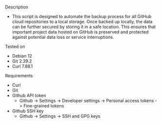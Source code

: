 Description
  - This script is designed to automate the backup process for all GitHub cloud repositories to a local storage. Once backed up locally, the data can be further secured by storing it in a safe location. This ensures that important project data hosted on GitHub is preserved and protected against potential data loss or service interruptions.


Tested on
  - Debian 12
  - Git 2.39.2
  - Curl 7.88.1


Requirements
  - Curl
  - Git
  - Github API token
      - Github -> Settings -> Developer settings -> Personal access tokens -> Fine-grained tokens
  - Github SSH key
      - Github -> Settings -> SSH and GPG keys
